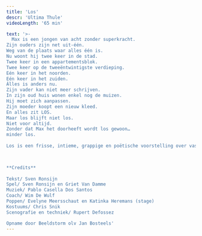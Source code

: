 ```yaml
---
title: 'Los'
descr: 'Ultima Thule'
videoLength: '65 min'

text: '>-
  Max is een jongen van acht zonder superkracht.  
Zijn ouders zijn net uit-één.  
Weg van de plaats waar alles één is.  
Nu woont hij twee keer in de stad.  
Twee keer in een appartementsblok.  
Twee keer op de tweeëntwintigste verdieping.  
Eén keer in het noorden.  
Eén keer in het zuiden.  
Álles is anders nu.  
Zijn vader kan niet meer schrijven.  
In zijn oud huis wonen enkel nog de muizen.  
Hij moet zich aanpassen.  
Zijn moeder koopt een nieuw kleed.  
En alles zit LOS.  
Maar los blijft niet los.  
Niet voor altijd.  
Zonder dat Max het doorheeft wordt los gewoon…  
minder los.  
  
Los is een frisse, intieme, grappige en poëtische voorstelling over vasthouden en loslaten.

‍

**Credits**  
  
Tekst/ Sven Ronsijn  
Spel/ Sven Ronsijn en Griet Van Damme  
Muziek/ Pablo Casella Dos Santos  
Coach/ Wim De Wulf  
Poppen/ Evelyne Meersschaut en Katinka Heremans (stage)  
Kostuums/ Chris Snik  
Scenografie en techniek/ Rupert Defossez

Opname door Beeldstorm olv Jan Bosteels'
---
```

